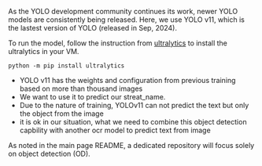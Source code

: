 As the YOLO development community continues its work, newer YOLO models are consistently being released. Here, we use YOLO v11, which is the lastest version of YOLO (released in Sep, 2024).

To run the model, follow the instruction from [ultralytics](https://github.com/ultralytics/ultralytics) to install the ultralytics in your VM.

```
python -m pip install ultralytics
```

- YOLO v11 has the weights and configuration from previous training based on more than thousand images
- We want to use it to predict our streat_name.
- Due to the nature of training, YOLOv11 can not predict the text but only the object from the image
- it is ok in our situation, what we need to combine this object detection capbility with another ocr model to predict text from image

As noted in the main page README, a dedicated repository will focus solely on object detection (OD).
